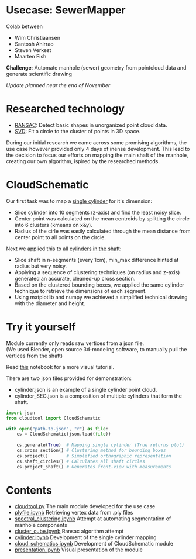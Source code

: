 # Usecase: SewerMapper

Colab between
- Wim Christiaansen
- Santosh Ahirrao
- Steven Verkest
- Maarten Fish

**Challenge**: Automate manhole (sewer) geometry from pointcloud data and generate scientific drawing

*Update planned near the end of November*

# Researched technology
- [RANSAC](http://www.hinkali.com/Education/PointCloud.pdf): Detect basic shapes in unorganized point cloud data.
- [SVD](https://meshlogic.github.io/posts/jupyter/curve-fitting/fitting-a-circle-to-cluster-of-3d-points/):  Fit a circle to the cluster of points in 3D space.

During our initial research we came across some promising algorithms, the use case however provided only 4 days of inense development. This lead to the decision to focus our efforts on mapping the main shaft of the manhole, creating our own algorithm, ispired by the researched methods.

# CloudSchematic

Our first task was to map a [single cylinder](https://github.com/FishMaarten/SewerMapper/blob/master/Notebooks/cylinder.ipynb) for it's dimension:
- Slice cylinder into 10 segments (z-axis) and find the least noisy slice.
- Center point was calculated on the mean centroids by splitting the circle into 6 clusters (kmeans on x&y).
- Radius of the cirle was easily calculated through the mean distance from center point to all points on the circle.

Next we applied this to all [cylinders in the shaft](https://github.com/FishMaarten/SewerMapper/blob/master/Notebooks/cloud_schematics.ipynb):
- Slice shaft in n-segments (every 1cm), min_max difference hinted at radius but very noisy.
- Applying a sequence of clustering techniques (on radius and z-axis) generated an accurate, cleaned-up cross section.
- Based on the clustered bounding boxes, we applied the same cylinder technique to retrieve the dimensions of each segment.
- Using matplotlib and numpy we achieved a simplified technical drawing with the diameter and height.

# Try it yourself

Module currently only reads raw vertices from a json file.  
(We used Blender, open source 3d-modeling software, to manually pull the vertices from the shaft)

Read [this](https://github.com/FishMaarten/SewerMapper/blob/master/Notebooks/presentation.ipynb) notebook for a more visual tutorial.

There are two json files provided for demonstration:
- cylinder.json is an example of a single cylinder point cloud.
- cylinder_SEG.json is a composition of multiple cylinders that form the shaft.

```py
import json
from cloudtool import CloudSchematic

with open("path-to-json", "r") as file:
    cs = CloudSchematic(json.load(file))
    
    cs.generate(True)  # Mapping single cylinder (True returns plot) 
    cs.cross_section() # Clustering method for bounding boxes
    cs.project()       # Simplified orthographic representation
    cs.shaft_circles() # Calculates all shaft circles
    cs.project_shaft() # Generates front-view with measurements
```
# Contents
- [cloudtool.py](https://github.com/FishMaarten/SewerMapper/blob/master/cloudtool.py) The main module developed for the use case
- [plyfile.ipynb](https://github.com/FishMaarten/SewerMapper/blob/master/Notebooks/plyfile.ipynb) Retrieving vertex data from .ply files
- [spectral_clustering.ipynb](https://github.com/FishMaarten/SewerMapper/blob/master/Notebooks/spectral_clustering.ipynb) Attempt at automating segmentation of manhole components
- [cluster_cube.ipynb](https://github.com/FishMaarten/SewerMapper/blob/master/Notebooks/cluster_cube.ipynb) Ransac algorithm attempt
- [cylinder.ipynb](https://github.com/FishMaarten/SewerMapper/blob/master/Notebooks/cylinder.ipynb) Development of the single cylinder mapping
- [cloud_schematics.ipynb](https://github.com/FishMaarten/SewerMapper/blob/master/Notebooks/cloud_schematics.ipynb) Development of CloudSchematic module
- [presentation.ipynb](https://github.com/FishMaarten/SewerMapper/blob/master/Notebooks/presentation.ipynb) Visual presentation of the module
